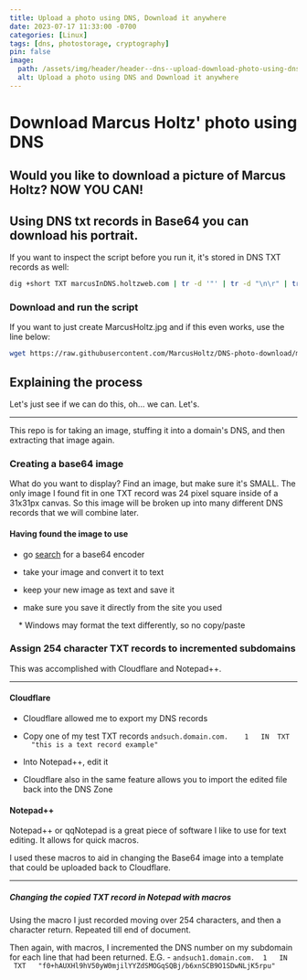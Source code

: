 ```yaml
---
title: Upload a photo using DNS, Download it anywhere
date: 2023-07-17 11:33:00 -0700
categories: [Linux]
tags: [dns, photostorage, cryptography]
pin: false
image:
  path: /assets/img/header/header--dns--upload-download-photo-using-dns-and-base64.png
  alt: Upload a photo using DNS and Download it anywhere
---
```


# Download Marcus Holtz' photo using DNS


## Would you like to download a picture of Marcus Holtz? NOW YOU CAN!


## Using DNS txt records in Base64 you can download his portrait.

If you want to inspect the script before you run it, it's stored in DNS TXT records as well:

```bash
dig +short TXT marcusInDNS.holtzweb.com | tr -d '"' | tr -d "\n\r" | tr -d [:blank:] | base64 -d
```



### Download and run the script

If you want to just create MarcusHoltz.jpg and if this even works, use the line below:

```bash
wget https://raw.githubusercontent.com/MarcusHoltz/DNS-photo-download/main/downloadmarcusholtz.sh && chmod +x downloadmarcusholtz.sh && /bin/bash downloadmarcusholtz.sh
```



## Explaining the process

Let's just see if we can do this, oh... we can. Let's.

* * * 

This repo is for taking an image, stuffing it into a domain's DNS, and then extracting that image again. 


### Creating a base64 image

What do you want to display? Find an image, but make sure it's SMALL. The only image I found fit in one TXT record was 24 pixel square inside of a 31x31px canvas. So this image will be broken up into many different DNS records that we will combine later.


#### Having found the image to use

- go [search](https://www.ecosia.org/search?method=index&q=base64+encoder) for a base64 encoder

- take your image and convert it to text

- keep your new image as text and save it

- make sure you save it directly from the site you used

    * Windows may format the text differently, so no copy/paste



### Assign 254 character TXT records to incremented subdomains

This was accomplished with Cloudflare and Notepad++. 

* * * 

#### Cloudflare

- Cloudflare allowed me to export my DNS records

- Copy one of my test TXT records ```andsuch.domain.com.    1   IN  TXT   "this is a text record example"``` 

- Into Notepad++, edit it

- Cloudflare also in the same feature allows you to import the edited file back into the DNS Zone


#### Notepad++

Notepad++ or qqNotepad is a great piece of software I like to use for text editing. It allows for quick macros.

I used these macros to aid in changing the Base64 image into a template that could be uploaded back to Cloudflare.

* * * 

##### Changing the copied TXT record in Notepad with macros

Using the macro I just recorded moving over 254 characters, and then a character return. Repeated till end of document.

Then again, with macros, I incremented the DNS number on my subdomain for each line that had been returned. E.G. - ```andsuch1.domain.com.  1   IN  TXT   "f0+hAUXHl9hV50yW0mjilYYZdSMOGqSQBj/b6xnSCB9O1SDwNLjK5rpu"``` 



